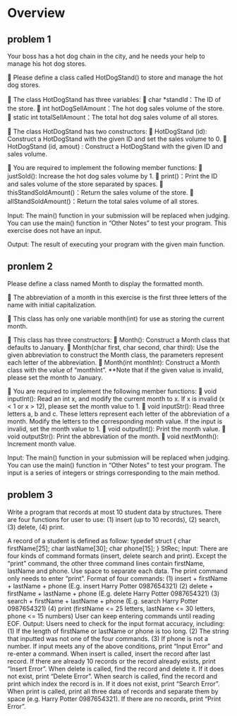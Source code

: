 # Overview
## problem 1
Your boss has a hot dog chain in the city, and he needs your help to manage his hot dog stores.

	Please define a class called HotDogStand() to store and manage the hot dog stores.

	The class HotDogStand has three variables:
	char *standId：The ID of the store.
		int hotDogSellAmount：The hot dog sales volume of the store.
	static int totalSellAmount：The total hot dog sales volume of all stores.

	The class HotDogStand has two constructors:
	HotDogStand (id): Construct a HotDogStand with the given ID and set the sales volume to 0.
	HotDogStand (id, amout) : Construct a HotDogStand with the given ID and sales volume.

	You are required to implement the following member functions:
	justSold(): Increase the hot dog sales volume by 1.
	print()：Print the ID and sales volume of the store separated by spaces.
	thisStandSoldAmount()：Return the sales volume of the store.
	allStandSoldAmount()：Return the total sales volume of all stores.

Input:
The main() function in your submission will be replaced when judging.
You can use the main() function in “Other Notes” to test your program.
This exercise does not have an input.

Output:
The result of executing your program with the given main function.

## pronlem 2
Please define a class named Month to display the formatted month. 

	The abbreviation of a month in this exercise is the first three letters of the name with initial capitalization.

	This class has only one variable month(int) for use as storing the current month.

	This class has three constructors:
	Month(): Construct a Month class that defaults to January.
	Month(char first, char second, char third): Use the given abbreviation to construct the Month class, the parameters represent each letter of the abbreviation.
	Month(int monthInt): Construct a Month class with the value of  “monthInt”.
**Note that if the given value is invalid, please set the month to January.

	You are required to implement the following member functions:
	void inputInt(): 
Read an int x, and modify the current month to x. If x is invalid (x < 1 or x > 12), please set the month value to 1.
	void inputStr(): 
Read three letters a, b and c. These letters represent each letter of the abbreviation of a month. Modify the letters to the corresponding month value. If the input is invalid, set the month value to 1.
	void outputInt(): Print the month value.
	void outputStr(): Print the abbreviation of the month.
	void nextMonth(): Increment month value.

Input:
The main() function in your submission will be replaced when judging.
You can use the main() function in “Other Notes” to test your program.
The input is a series of integers or strings corresponding to the main method.

## problem 3
Write a program that records at most 10 student data by structures. There are four functions for user to use:
(1)	insert (up to 10 records), (2) search, (3) delete, (4) print.

A record of a student is defined as follow:
typedef struct {
char firstName[25];	
char lastName[30];
char phone[15];
} StRec;
Input:
There are four kinds of command formats (insert, delete search and print). Except the “print” command, the other three command lines contain firstName, lastName and phone. Use space to separate each data. The print command only needs to enter “print”.
Format of four commands:
(1) insert + firstName + lastName + phone
(E.g. insert Harry Potter 0987654321)
(2) delete + firstName + lastName + phone
(E.g. delete Harry Potter 0987654321)
(3) search + firstName + lastName + phone
(E.g. search Harry Potter 0987654321)
(4) print
(firstName <= 25 letters, lastName <= 30 letters, phone <= 15 numbers)
  User can keep entering commands until reading EOF.
Output:
Users need to check for the input format accuracy, including:
(1)	If the length of firstName or lastName or phone is too long.
(2)	The string that inputted was not one of the four commands.
(3)	If phone is not a number.
If input meets any of the above conditions, print “Input Error” and re-enter a command.
When insert is called, insert the record after last record. If there are already 10 records or the record already exists, print “Insert Error”.
When delete is called, find the record and delete it. If it does not exist, print “Delete Error”.
When search is called, find the record and print which index the record is in. If it does not exist, print “Search Error”.
When print is called, print all three data of records and separate them by space (e.g. Harry Potter 0987654321). If there are no records, print “Print Error”.
